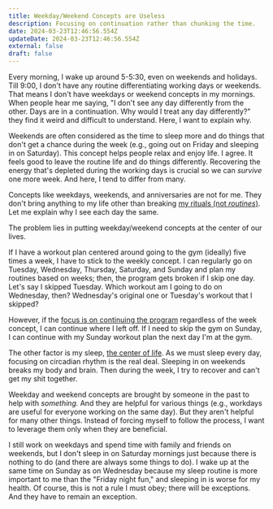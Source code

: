 ```yaml
---
title: Weekday/Weekend Concepts are Useless
description: Focusing on continuation rather than chunking the time.
date: 2024-03-23T12:46:56.554Z
updateDate: 2024-03-23T12:46:56.554Z
external: false
draft: false
---
```

Every morning, I wake up around 5-5:30, even on weekends and holidays. Till 9:00, I don't have any routine differentiating working days or weekends. That means I don't have weekdays or weekend concepts in my mornings. When people hear me saying, "I don't see any day differently from the other. Days are in a continuation. Why would I treat any day differently?" they find it weird and difficult to understand. Here, I want to explain why.

Weekends are often considered as the time to sleep more and do things that don't get a chance during the week (e.g., going out on Friday and sleeping in on Saturday). This concept helps people relax and enjoy life. I agree. It feels good to leave the routine life and do things differently. Recovering the energy that's depleted during the working days is crucial so we can *survive* one more week. And here, I tend to differ from many.

Concepts like weekdays, weekends, and anniversaries are not for me. They don't bring anything to my life other than breaking [my rituals (not *routines*)](https://candost.blog/the-power-of-ritualization-rituals-vs-routines/). Let me explain why I see each day the same.

The problem lies in putting weekday/weekend concepts at the center of our lives.

If I have a workout plan centered around going to the gym (ideally) five times a week, I have to stick to the weekly concept. I can regularly go on Tuesday, Wednesday, Thursday, Saturday, and Sunday and plan my routines based on weeks; then, the program gets broken if I skip one day. Let's say I skipped Tuesday. Which workout am I going to do on Wednesday, then? Wednesday's original one or Tuesday's workout that I skipped?

However, if the [focus is on continuing the program](https://candost.blog/goals-and-existence) regardless of the week concept, I can continue where I left off. If I need to skip the gym on Sunday, I can continue with my Sunday workout plan the next day I'm at the gym.

The other factor is my sleep, [the center of life](https://www.hubermanlab.com/newsletter/toolkit-for-sleep). As we must sleep every day, focusing on circadian rhythm is the real deal. Sleeping in on weekends breaks my body and brain. Then during the week, I try to recover and can't get my shit together.

Weekday and weekend concepts are brought by someone in the past to help with *something.* And they are helpful for various things (e.g., workdays are useful for everyone working on the same day). But they aren't helpful for many other things. Instead of forcing myself to follow the process, I want to leverage them only when they are beneficial.

I still work on weekdays and spend time with family and friends on weekends, but I don't sleep in on Saturday mornings just because there is nothing to do (and there are always some things to do). I wake up at the same time on Sunday as on Wednesday because my sleep routine is more important to me than the "Friday night fun," and sleeping in is worse for my health. Of course, this is not a rule I must obey; there will be exceptions. And they have to remain an exception.
